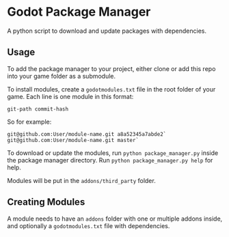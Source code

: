 # Godot Package Manager

A python script to download and update packages with dependencies.

## Usage

To add the package manager to your project, either clone or add this repo into your game folder as a submodule.

To install modules, create a `godotmodules.txt` file in the root folder of your game. Each line is one module in this format:

`git-path commit-hash`

So for example:

```
git@github.com:User/module-name.git a8a52345a7abde2`
git@github.com:User/module-name.git master`
```

To download or update the modules, run `python package_manager.py` inside the package manager directory. Run `python package_manager.py help` for help.

Modules will be put in the `addons/third_party` folder.
## Creating Modules

A module needs to have an `addons` folder with one or multiple addons inside, and optionally a `godotmodules.txt` file with dependencies.
